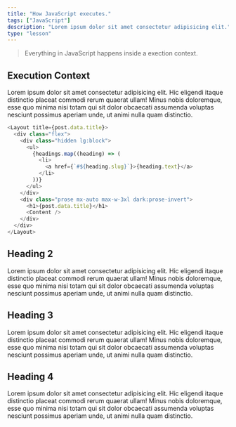```yaml
---
title: "How JavaScript executes."
tags: ["JavaScript"]
description: "Lorem ipsum dolor sit amet consectetur adipisicing elit."
type: "lesson"
---
```


> Everything in JavaScript happens inside a exection context.

## Execution Context

Lorem ipsum dolor sit amet consectetur adipisicing elit. Hic eligendi itaque distinctio placeat commodi rerum quaerat ullam! Minus nobis doloremque, esse quo minima nisi totam qui sit dolor obcaecati assumenda voluptas nesciunt possimus aperiam unde, ut animi nulla quam distinctio.

```js
<Layout title={post.data.title}>
  <div class="flex">
    <div class="hidden lg:block">
      <ul>
        {headings.map((heading) => (
          <li>
            <a href={`#${heading.slug}`}>{heading.text}</a>
          </li>
        ))}
      </ul>
    </div>
    <div class="prose mx-auto max-w-3xl dark:prose-invert">
      <h1>{post.data.title}</h1>
      <Content />
    </div>
  </div>
</Layout>
```

## Heading 2

Lorem ipsum dolor sit amet consectetur adipisicing elit. Hic eligendi itaque distinctio placeat commodi rerum quaerat ullam! Minus nobis doloremque, esse quo minima nisi totam qui sit dolor obcaecati assumenda voluptas nesciunt possimus aperiam unde, ut animi nulla quam distinctio.

## Heading 3

Lorem ipsum dolor sit amet consectetur adipisicing elit. Hic eligendi itaque distinctio placeat commodi rerum quaerat ullam! Minus nobis doloremque, esse quo minima nisi totam qui sit dolor obcaecati assumenda voluptas nesciunt possimus aperiam unde, ut animi nulla quam distinctio.

## Heading 4

Lorem ipsum dolor sit amet consectetur adipisicing elit. Hic eligendi itaque distinctio placeat commodi rerum quaerat ullam! Minus nobis doloremque, esse quo minima nisi totam qui sit dolor obcaecati assumenda voluptas nesciunt possimus aperiam unde, ut animi nulla quam distinctio.
